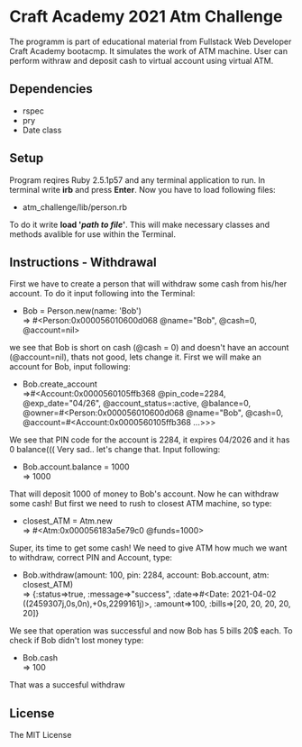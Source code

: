 # Craft Academy 2021 Atm Challenge
The programm is part of educational material from Fullstack Web Developer Craft Academy bootacmp. It simulates the work of ATM machine. User can perform withraw and deposit cash to virtual account using virtual ATM.
## Dependencies
- rspec
- pry
- Date class
## Setup
Program reqires Ruby 2.5.1p57 and any terminal application to run. In terminal write **irb** and press **Enter**. Now you have to load following files: 

- atm_challenge/lib/person.rb  

To do it write **load '*path to file*'**. This will make necessary classes and methods avalible for use within the Terminal.
## Instructions - Withdrawal
First we have to create a person that will withdraw some cash from his/her account. To do it input following into the Terminal:
- Bob = Person.new(name: 'Bob')  
=> #<Person:0x000056010600d068 @name="Bob", @cash=0, @account=nil>  

we see that Bob is short on cash (@cash = 0) and doesn't have an account (@account=nil), thats not good, lets change it. First we will make an account for Bob, input following:
- Bob.create_account  
  =>#<Account:0x0000560105ffb368 @pin_code=2284, @exp_date="04/26", @account_status=:active, @balance=0, @owner=#<Person:0x000056010600d068 @name="Bob", @cash=0, @account=#<Account:0x0000560105ffb368 ...>>>  

We see that PIN code for the account is 2284, it expires 04/2026 and it has 0 balance((( Very sad.. let's change that. Input following:
- Bob.account.balance = 1000  
 => 1000  

That will deposit 1000 of money to Bob's account. Now he can withdraw some cash! But first we need to rush to closest ATM machine, so type:  
- closest_ATM = Atm.new  
 => #<Atm:0x000056183a5e79c0 @funds=1000>  

Super, its time to get some cash! We need to give ATM how much we want to withdraw, correct PIN and Account, type:  
- Bob.withdraw(amount: 100, pin: 2284, account: Bob.account, atm: closest_ATM)  
 => {:status=>true, :message=>"success", :date=>#<Date: 2021-04-02 ((2459307j,0s,0n),+0s,2299161j)>, :amount=>100, :bills=>[20, 20, 20, 20, 20]}  

 We see that operation was successful and now Bob has 5 bills 20$ each. To check if Bob didn't lost money type:
 - Bob.cash  
 => 100

That was a succesful withdraw

## License
The MIT License